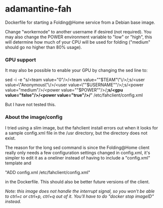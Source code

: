 # adamantine-fah
Dockerfile for starting a Folding@Home service from a Debian base image.

Change "workernode" to another username if desired (not required). You may also change the POWER environment variable to "low" or "high", this will determine how much of your CPU will be used for folding ("medium" should go no higher than 80% usage). 

### GPU support
It may also be possible to enable your GPU by changing the sed line to:

sed -i -e "s/<team value=\"0\"\/>/<team value=\""$TEAM"\"\/>/;s/<user value=\"Anonymous\"\/>/<user value=\""$USERNAME"\"\/>/;s/<power value=\"medium\"\/>/<power value=\""$POWER"\"\/>/**;s/<gpu value=\"false\"\/>/<power value=\"true\"\/>/**" /etc/fahclient/config.xml

But I have not tested this.

### About the image/config

I tried using a slim image, but the fahclient install errors out when it looks for a sample config.xml file in the /usr directory, but the directory does not exist.

The reason for the long sed command is since the Folding@Home client really only needs a few configuration settings changed in config.xml, it's simpler to edit it as a oneliner instead of having to include a "config.xml" template and 

"ADD config.xml /etc/fahclient/config.xml" 

in the Dockerfile. This should also be better future versions of the client.

*Note: this image does not handle the interrupt signal, so you won't be able to ctrl+c or ctrl+p, ctrl+q out of it. You'll have to do "docker stop imageID" instead.*
